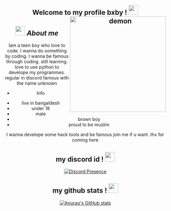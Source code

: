 <div align="center">
<h2> Welcome to my profile bxby ! <img src="https://cdn.discordapp.com/emojis/792387821918355456.gif" width="30px">
 
<img align="right" width=300px alt="demon" src="https://cdn.discordapp.com/emojis/873662771730980925.png" />

## <img src="https://cdn.discordapp.com/emojis/866907882393567242.png" width="30px">&nbsp;***About me***

Iam a teen boy who love to code. I wanna do something by coding. I wanna be famous through coding. still learning. love to use python to develope my programmes. regular in discord famous with the name unknown
 
- Info 
* live in bangaldesh
* under 18
* male
* brown boy
* proud to be muslim
 

I wanna develope some hack tools and be famous join me if u want. thx for coming here
  
<div align="center">
<h2> my discord id ! <img src="https://cdn.discordapp.com/emojis/776478630393806888.png" width="30px"></h2>
</div>

[![Discord Presence](https://lanyard.cnrad.dev/api/983946996354252830?borderRadius=20px&idleMessage=Bomming%20your%20Mom&hideStatus=false&bg=000000&hideDiscrim=true)](https://discord.com/users/983946996354252830)
<div align="center">
<h2> my github stats ! <img src="https://cdn.discordapp.com/emojis/873662771730980925.png" width="30px"></h2>

[![Anurag's GitHub stats](https://github-readme-stats.vercel.app/api?username=ishrak3232)](https://github.com/anuraghazra/github-readme-stats)
